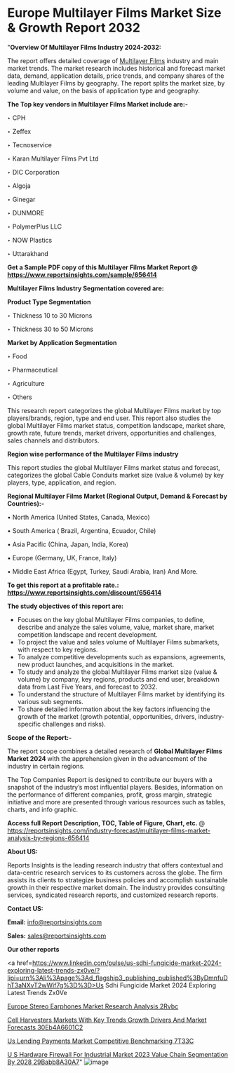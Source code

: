 # Europe Multilayer Films Market Size & Growth Report 2032

"<strong>Overview Of Multilayer Films Industry 2024-2032:</strong>

The report offers detailed coverage of <a href=https://www.reportsinsights.com/sample/656414>Multilayer Films</a> industry and main market trends. The market research includes historical and forecast market data, demand, application details, price trends, and company shares of the leading Multilayer Films by geography. The report splits the market size, by volume and value, on the basis of application type and geography.

<strong>The Top key vendors in Multilayer Films Market include are:- </strong>

‣ CPH

‣ Zeffex

‣ Tecnoservice

‣ Karan Multilayer Films Pvt Ltd

‣ DIC Corporation

‣ Algoja

‣ Ginegar

‣ DUNMORE

‣ PolymerPlus LLC

‣ NOW Plastics

‣ Uttarakhand

<strong>Get a Sample PDF copy of this Multilayer Films Market Report </strong><strong>@ <a href=https://www.reportsinsights.com/sample/656414 style=color:#0000ff;>https://www.reportsinsights.com/sample/656414</a> </strong>

<strong>Multilayer Films Industry Segmentation covered are:</strong>

<strong>Product Type Segmentation</strong>

‣ Thickness 10 to 30 Microns

‣ Thickness 30 to 50 Microns

<strong>Market by Application Segmentation</strong>

‣ Food

‣ Pharmaceutical

‣ Agriculture

‣ Others

This research report categorizes the global Multilayer Films market by top players/brands, region, type and end user. This report also studies the global Multilayer Films market status, competition landscape, market share, growth rate, future trends, market drivers, opportunities and challenges, sales channels and distributors.

<strong>Region wise performance of the Multilayer Films industry</strong><strong> </strong>

This report studies the global Multilayer Films market status and forecast, categorizes the global Cable Conduits market size (value &amp; volume) by key players, type, application, and region. 

<strong>Regional Multilayer Films Market (Regional Output, Demand &amp; Forecast by Countries):-</strong>

• North America (United States, Canada, Mexico)

• South America ( Brazil, Argentina, Ecuador, Chile)

• Asia Pacific (China, Japan, India, Korea)

• Europe (Germany, UK, France, Italy)

• Middle East Africa (Egypt, Turkey, Saudi Arabia, Iran) And More.

<strong>To get this report at a profitable rate.: <a href=https://www.reportsinsights.com/discount/656414 style=color:#0000ff;>https://www.reportsinsights.com/discount/656414</a></strong>

<strong>The study objectives of this report are:</strong>
<ul>
  <li>Focuses on the key global Multilayer Films companies, to define, describe and analyze the sales volume, value, market share, market competition landscape and recent development.</li>
  <li>To project the value and sales volume of Multilayer Films submarkets, with respect to key regions.</li>
  <li>To analyze competitive developments such as expansions, agreements, new product launches, and acquisitions in the market.</li>
  <li>To study and analyze the global Multilayer Films market size (value &amp; volume) by company, key regions, products and end user, breakdown data from Last Five Years, and forecast to 2032.</li>
  <li>To understand the structure of Multilayer Films market by identifying its various sub segments.</li>
  <li>To share detailed information about the key factors influencing the growth of the market (growth potential, opportunities, drivers, industry-specific challenges and risks).</li>
</ul>
<strong>Scope of the Report:-</strong><strong> </strong>

The report scope combines a detailed research of <strong>Global Multilayer Films Market 2024 </strong>with the apprehension given in the advancement of the industry in certain regions.

The Top Companies Report is designed to contribute our buyers with a snapshot of the industry’s most influential players. Besides, information on the performance of different companies, profit, gross margin, strategic initiative and more are presented through various resources such as tables, charts, and info graphic.

<strong>Access full Report Description, TOC, Table of Figure, Chart, etc. </strong>@   <a href=https://reportsinsights.com/industry-forecast/multilayer-films-market-analysis-by-regions-656414 style=color:#0000ff;>https://reportsinsights.com/industry-forecast/multilayer-films-market-analysis-by-regions-656414</a>

<strong>About US:</strong>

Reports Insights is the leading research industry that offers contextual and data-centric research services to its customers across the globe. The firm assists its clients to strategize business policies and accomplish sustainable growth in their respective market domain. The industry provides consulting services, syndicated research reports, and customized research reports.

<strong>Contact US:</strong>

<p class=""""><b>Email:</b> <a href=mailto:info@reportsinsights.com>info@reportsinsights.com</a></p>
<p class=""""><b>Sales:</b> <a href=mailto:sales@reportsinsights.com>sales@reportsinsights.com</a></p>

<strong>Our other reports</strong>

<a href=https://www.linkedin.com/pulse/us-sdhi-fungicide-market-2024-exploring-latest-trends-zx0ve/?lipi=urn%3Ali%3Apage%3Ad_flagship3_publishing_published%3ByDmnfuDhT3aNXvT2wWif7g%3D%3D>Us Sdhi Fungicide Market 2024 Exploring Latest Trends Zx0Ve</a>

<a href=https://www.linkedin.com/pulse/europe-stereo-earphones-market-research-analysis-2rvbc/>Europe Stereo Earphones Market Research Analysis 2Rvbc</a>

<a href=https://medium.com/@anuragakarte041/cell-harvesters-markets-with-key-trends-growth-drivers-and-market-forecasts-30eb4a6601c2>Cell Harvesters Markets With Key Trends Growth Drivers And Market Forecasts 30Eb4A6601C2</a>

<a href=https://www.linkedin.com/pulse/us-lending-payments-market-competitive-benchmarking-7t33c/>Us Lending Payments Market Competitive Benchmarking 7T33C</a>

<a href=https://medium.com/@reportinsights.ja/u-s-hardware-firewall-for-industrial-market-2023-value-chain-segmentation-by-2028-29babb8a30a7>U S Hardware Firewall For Industrial Market 2023 Value Chain Segmentation By 2028 29Babb8A30A7</a>"
![image](https://github.com/Jaayaachit/RIResearch/assets/158452289/6a439eb3-2609-4a91-9961-12963a2c3efb)
